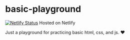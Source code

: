 # basic-playground
[![Netlify Status](https://api.netlify.com/api/v1/badges/c3333331-1741-4f27-9f48-bbafb4b2dc1d/deploy-status)](https://app.netlify.com/sites/basicplayground/deploys)
Hosted on Netlify

Just a playground for practicing basic html, css, and js. ❤️
